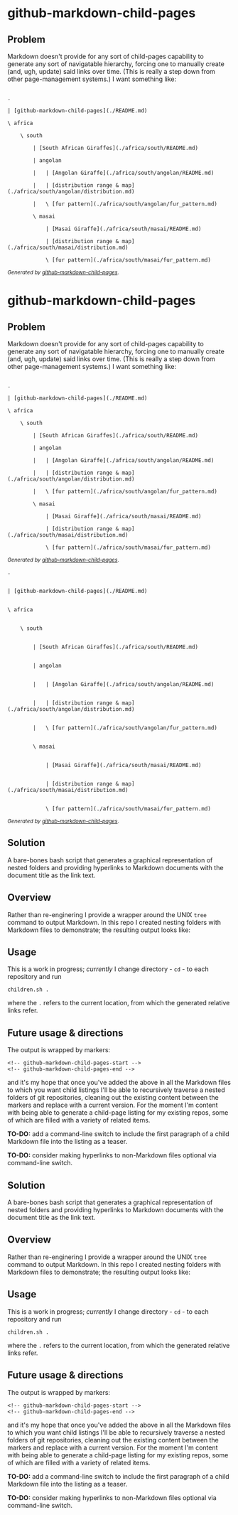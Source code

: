 # github-markdown-child-pages

## Problem

Markdown doesn't provide for any sort of child-pages capability to generate any sort of navigatable hierarchy, forcing one to manually create (and, ugh, update) said links over time. (This is really a step down from other page-management systems.) I want something like:

<!-- github-markdown-child-pages-start -->
<code>
.<br>
| [github-markdown-child-pages](./README.md)<br>
\ africa<br>
&nbsp;&nbsp;&nbsp;&nbsp;\ south<br>
&nbsp;&nbsp;&nbsp;&nbsp;&nbsp;&nbsp;&nbsp;&nbsp;| [South African Giraffes](./africa/south/README.md)<br>
&nbsp;&nbsp;&nbsp;&nbsp;&nbsp;&nbsp;&nbsp;&nbsp;| angolan<br>
&nbsp;&nbsp;&nbsp;&nbsp;&nbsp;&nbsp;&nbsp;&nbsp;|&nbsp;&nbsp;&nbsp;| [Angolan Giraffe](./africa/south/angolan/README.md)<br>
&nbsp;&nbsp;&nbsp;&nbsp;&nbsp;&nbsp;&nbsp;&nbsp;|&nbsp;&nbsp;&nbsp;| [distribution range & map](./africa/south/angolan/distribution.md)<br>
&nbsp;&nbsp;&nbsp;&nbsp;&nbsp;&nbsp;&nbsp;&nbsp;|&nbsp;&nbsp;&nbsp;\ [fur pattern](./africa/south/angolan/fur_pattern.md)<br>
&nbsp;&nbsp;&nbsp;&nbsp;&nbsp;&nbsp;&nbsp;&nbsp;\ masai<br>
&nbsp;&nbsp;&nbsp;&nbsp;&nbsp;&nbsp;&nbsp;&nbsp;&nbsp;&nbsp;&nbsp;&nbsp;| [Masai Giraffe](./africa/south/masai/README.md)<br>
&nbsp;&nbsp;&nbsp;&nbsp;&nbsp;&nbsp;&nbsp;&nbsp;&nbsp;&nbsp;&nbsp;&nbsp;| [distribution range & map](./africa/south/masai/distribution.md)<br>
&nbsp;&nbsp;&nbsp;&nbsp;&nbsp;&nbsp;&nbsp;&nbsp;&nbsp;&nbsp;&nbsp;&nbsp;\ [fur pattern](./africa/south/masai/fur_pattern.md)<br>
</code>
<small><i>Generated by <a href="https://github.com/mickeys/github-markdown-child-pages">github-markdown-child-pages</a></i>.</small>
<!-- github-markdown-child-pages-end -->

# github-markdown-child-pages

## Problem

Markdown doesn't provide for any sort of child-pages capability to generate any sort of navigatable hierarchy, forcing one to manually create (and, ugh, update) said links over time. (This is really a step down from other page-management systems.) I want something like:

<!-- github-markdown-child-pages-start -->
<code>
.<br>
| [github-markdown-child-pages](./README.md)<br>
\ africa<br>
&nbsp;&nbsp;&nbsp;&nbsp;\ south<br>
&nbsp;&nbsp;&nbsp;&nbsp;&nbsp;&nbsp;&nbsp;&nbsp;| [South African Giraffes](./africa/south/README.md)<br>
&nbsp;&nbsp;&nbsp;&nbsp;&nbsp;&nbsp;&nbsp;&nbsp;| angolan<br>
&nbsp;&nbsp;&nbsp;&nbsp;&nbsp;&nbsp;&nbsp;&nbsp;|&nbsp;&nbsp;&nbsp;| [Angolan Giraffe](./africa/south/angolan/README.md)<br>
&nbsp;&nbsp;&nbsp;&nbsp;&nbsp;&nbsp;&nbsp;&nbsp;|&nbsp;&nbsp;&nbsp;| [distribution range & map](./africa/south/angolan/distribution.md)<br>
&nbsp;&nbsp;&nbsp;&nbsp;&nbsp;&nbsp;&nbsp;&nbsp;|&nbsp;&nbsp;&nbsp;\ [fur pattern](./africa/south/angolan/fur_pattern.md)<br>
&nbsp;&nbsp;&nbsp;&nbsp;&nbsp;&nbsp;&nbsp;&nbsp;\ masai<br>
&nbsp;&nbsp;&nbsp;&nbsp;&nbsp;&nbsp;&nbsp;&nbsp;&nbsp;&nbsp;&nbsp;&nbsp;| [Masai Giraffe](./africa/south/masai/README.md)<br>
&nbsp;&nbsp;&nbsp;&nbsp;&nbsp;&nbsp;&nbsp;&nbsp;&nbsp;&nbsp;&nbsp;&nbsp;| [distribution range & map](./africa/south/masai/distribution.md)<br>
&nbsp;&nbsp;&nbsp;&nbsp;&nbsp;&nbsp;&nbsp;&nbsp;&nbsp;&nbsp;&nbsp;&nbsp;\ [fur pattern](./africa/south/masai/fur_pattern.md)<br>
</code>
<small><i>Generated by <a href="https://github.com/mickeys/github-markdown-child-pages">github-markdown-child-pages</a></i>.</small>
<!-- github-markdown-child-pages-end -->


<!-- github-markdown-child-pages-start -->
<code>
<br>.</br>
<br>| [github-markdown-child-pages](./README.md)</br>
<br>\ africa</br>
<br>&nbsp;&nbsp;&nbsp;&nbsp;\ south</br>
<br>&nbsp;&nbsp;&nbsp;&nbsp;&nbsp;&nbsp;&nbsp;&nbsp;| [South African Giraffes](./africa/south/README.md)</br>
<br>&nbsp;&nbsp;&nbsp;&nbsp;&nbsp;&nbsp;&nbsp;&nbsp;| angolan</br>
<br>&nbsp;&nbsp;&nbsp;&nbsp;&nbsp;&nbsp;&nbsp;&nbsp;|&nbsp;&nbsp;&nbsp;| [Angolan Giraffe](./africa/south/angolan/README.md)</br>
<br>&nbsp;&nbsp;&nbsp;&nbsp;&nbsp;&nbsp;&nbsp;&nbsp;|&nbsp;&nbsp;&nbsp;| [distribution range & map](./africa/south/angolan/distribution.md)</br>
<br>&nbsp;&nbsp;&nbsp;&nbsp;&nbsp;&nbsp;&nbsp;&nbsp;|&nbsp;&nbsp;&nbsp;\ [fur pattern](./africa/south/angolan/fur_pattern.md)</br>
<br>&nbsp;&nbsp;&nbsp;&nbsp;&nbsp;&nbsp;&nbsp;&nbsp;\ masai</br>
<br>&nbsp;&nbsp;&nbsp;&nbsp;&nbsp;&nbsp;&nbsp;&nbsp;&nbsp;&nbsp;&nbsp;&nbsp;| [Masai Giraffe](./africa/south/masai/README.md)</br>
<br>&nbsp;&nbsp;&nbsp;&nbsp;&nbsp;&nbsp;&nbsp;&nbsp;&nbsp;&nbsp;&nbsp;&nbsp;| [distribution range & map](./africa/south/masai/distribution.md)</br>
<br>&nbsp;&nbsp;&nbsp;&nbsp;&nbsp;&nbsp;&nbsp;&nbsp;&nbsp;&nbsp;&nbsp;&nbsp;\ [fur pattern](./africa/south/masai/fur_pattern.md)</br>
</code>
<small><i>Generated by <a href="https://github.com/mickeys/github-markdown-child-pages">github-markdown-child-pages</a></i>.</small>
<!-- github-markdown-child-pages-end -->

## Solution
A bare-bones bash script that generates a graphical representation of nested folders and providing hyperlinks to Markdown documents with the document title as the link text.

## Overview

Rather than re-enginering I provide a wrapper around the UNIX `tree` command to output Markdown. In this repo I created nesting folders with Markdown files to demonstrate; the resulting output looks like:

## Usage

This is a work in progress; _currently_ I change directory - `cd` - to each repository and run

```
children.sh .
```

where the `.` refers to the current location, from which the generated relative links refer. 

## Future usage & directions

The output is wrapped by markers:

```
<!-- github-markdown-child-pages-start -->
<!-- github-markdown-child-pages-end -->
```

and it's my hope that once you've added the above in all the Markdown files to which you want child
listings I'll be able to recursively traverse a nested folders of git repositories, cleaning out the existing content between the markers and replace with a current version. For the moment I'm content with being able to generate a child-page listing for my existing repos, some of which are filled with a variety of related items.

**TO-DO:** add a command-line switch to include the first paragraph of a child Markdown file into the listing as a teaser.

**TO-DO:** consider making hyperlinks to non-Markdown files optional via command-line switch.


## Solution
A bare-bones bash script that generates a graphical representation of nested folders and providing hyperlinks to Markdown documents with the document title as the link text.

## Overview

Rather than re-enginering I provide a wrapper around the UNIX `tree` command to output Markdown. In this repo I created nesting folders with Markdown files to demonstrate; the resulting output looks like:

## Usage

This is a work in progress; _currently_ I change directory - `cd` - to each repository and run

```
children.sh .
```

where the `.` refers to the current location, from which the generated relative links refer. 

## Future usage & directions

The output is wrapped by markers:

```
<!-- github-markdown-child-pages-start -->
<!-- github-markdown-child-pages-end -->
```

and it's my hope that once you've added the above in all the Markdown files to which you want child
listings I'll be able to recursively traverse a nested folders of git repositories, cleaning out the existing content between the markers and replace with a current version. For the moment I'm content with being able to generate a child-page listing for my existing repos, some of which are filled with a variety of related items.

**TO-DO:** add a command-line switch to include the first paragraph of a child Markdown file into the listing as a teaser.

**TO-DO:** consider making hyperlinks to non-Markdown files optional via command-line switch.